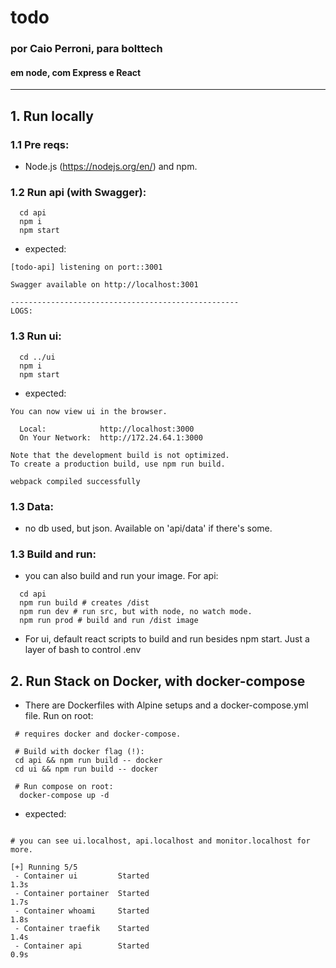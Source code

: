 # todo

### por Caio Perroni, para bolttech

#### em node, com Express e React

<hr>

## 1. Run locally

### 1.1 Pre reqs:

- Node.js (https://nodejs.org/en/) and npm.

### 1.2 Run api (with Swagger):

```console
  cd api
  npm i
  npm start
```

- expected:

```console
[todo-api] listening on port::3001

Swagger available on http://localhost:3001

---------------------------------------------------
LOGS:
```

### 1.3 Run ui:

```console
  cd ../ui
  npm i
  npm start
```

- expected:

```console
You can now view ui in the browser.

  Local:            http://localhost:3000
  On Your Network:  http://172.24.64.1:3000

Note that the development build is not optimized.
To create a production build, use npm run build.

webpack compiled successfully
```

### 1.3 Data:

- no db used, but json. Available on 'api/data' if there's some.

### 1.3 Build and run:

- you can also build and run your image. For api:

```console
  cd api
  npm run build # creates /dist
  npm run dev # run src, but with node, no watch mode.
  npm run prod # build and run /dist image
```

- For ui, default react scripts to build and run besides npm start. Just a layer of bash to control .env

## 2. Run Stack on Docker, with docker-compose

- There are Dockerfiles with Alpine setups and a docker-compose.yml file. Run on root:

```console
 # requires docker and docker-compose.

 # Build with docker flag (!):
 cd api && npm run build -- docker
 cd ui && npm run build -- docker

 # Run compose on root:
  docker-compose up -d
```

- expected:

```console

# you can see ui.localhost, api.localhost and monitor.localhost for more.

[+] Running 5/5
 - Container ui         Started                                                                                           1.3s
 - Container portainer  Started                                                                                           1.7s
 - Container whoami     Started                                                                                           1.8s
 - Container traefik    Started                                                                                           1.4s
 - Container api        Started                                                                                           0.9s
```
